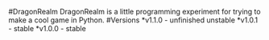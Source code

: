 #DragonRealm
DragonRealm is a little programming experiment for trying to make a cool game in Python.
#Versions
*v1.1.0 - unfinished unstable
*v1.0.1 - stable
*v1.0.0 - stable